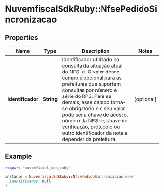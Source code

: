 # NuvemfiscalSdkRuby::NfsePedidoSincronizacao

## Properties

| Name | Type | Description | Notes |
| ---- | ---- | ----------- | ----- |
| **identificador** | **String** | Identificador utilizado na consulta da situação atual da NFS-e.    O valor desse campo é opcional para as prefeituras que suportem consultas por número e série do RPS.  Para as demais, esse campo torna-se obrigatório e o seu valor pode ser a chave de acesso, número da NFS-e, chave de verificação, protocolo ou outro identificador da nota a depender da prefeitura. | [optional] |

## Example

```ruby
require 'nuvemfiscal_sdk_ruby'

instance = NuvemfiscalSdkRuby::NfsePedidoSincronizacao.new(
  identificador: null
)
```


